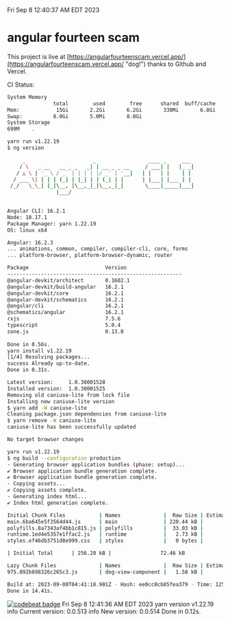 Fri Sep  8 12:40:37 AM EDT 2023

# angular fourteen scam


This project is live at [https://angularfourteenscam.vercel.app/](https://angularfourteenscam.vercel.app/ "dog!") thanks to Github and Vercel.

CI Status: 

```bash
System Memory
               total        used        free      shared  buff/cache   available
Mem:            15Gi       2.2Gi       6.2Gi       330Mi       6.8Gi        12Gi
Swap:          8.0Gi       5.0Mi       8.0Gi
System Storage
699M	.
```
```bash
yarn run v1.22.19
$ ng version

     _                      _                 ____ _     ___
    / \   _ __   __ _ _   _| | __ _ _ __     / ___| |   |_ _|
   / △ \ | '_ \ / _` | | | | |/ _` | '__|   | |   | |    | |
  / ___ \| | | | (_| | |_| | | (_| | |      | |___| |___ | |
 /_/   \_\_| |_|\__, |\__,_|_|\__,_|_|       \____|_____|___|
                |___/
    

Angular CLI: 16.2.1
Node: 18.17.1
Package Manager: yarn 1.22.19
OS: linux x64

Angular: 16.2.3
... animations, common, compiler, compiler-cli, core, forms
... platform-browser, platform-browser-dynamic, router

Package                         Version
---------------------------------------------------------
@angular-devkit/architect       0.1602.1
@angular-devkit/build-angular   16.2.1
@angular-devkit/core            16.2.1
@angular-devkit/schematics      16.2.1
@angular/cli                    16.2.1
@schematics/angular             16.2.1
rxjs                            7.5.6
typescript                      5.0.4
zone.js                         0.13.0
    
Done in 0.56s.
yarn install v1.22.19
[1/4] Resolving packages...
success Already up-to-date.
Done in 0.31s.
```
```bash
Latest version:     1.0.30001528
Installed version:  1.0.30001525
Removing old caniuse-lite from lock file
Installing new caniuse-lite version
$ yarn add -W caniuse-lite
Cleaning package.json dependencies from caniuse-lite
$ yarn remove -W caniuse-lite
caniuse-lite has been successfully updated

No target browser changes
```
```bash
yarn run v1.22.19
$ ng build --configuration production
- Generating browser application bundles (phase: setup)...
✔ Browser application bundle generation complete.
✔ Browser application bundle generation complete.
- Copying assets...
✔ Copying assets complete.
- Generating index html...
✔ Index html generation complete.

Initial Chunk Files           | Names              |  Raw Size | Estimated Transfer Size
main.6ba645e5f3564d44.js      | main               | 220.44 kB |                60.52 kB
polyfills.8a7343af4bb1c815.js | polyfills          |  33.03 kB |                10.66 kB
runtime.1ed4e5357e1ffac2.js   | runtime            |   2.73 kB |                 1.28 kB
styles.ef46db3751d8e999.css   | styles             |   0 bytes |                       -

| Initial Total      | 256.20 kB |                72.46 kB

Lazy Chunk Files              | Names              |  Raw Size | Estimated Transfer Size
975.892b898326c265c3.js       | dog-view-component |   1.58 kB |               792 bytes

Build at: 2023-09-08T04:41:18.901Z - Hash: ee0cc0cb85fea379 - Time: 12583ms
Done in 14.41s.
```
[![codebeat badge](https://codebeat.co/badges/8cb3c84a-d002-4f78-98dd-3540260c751a)](https://codebeat.co/projects/github-com-kfedora-angularfourteenscam-master)
Fri Sep  8 12:41:36 AM EDT 2023
yarn version v1.22.19
info Current version: 0.0.513
info New version: 0.0.514
Done in 0.12s.
